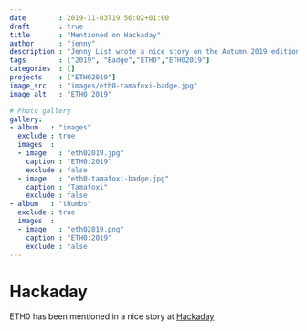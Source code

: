 ```yaml
---
date        : 2019-11-03T19:56:02+01:00
draft       : true
title       : "Mentioned on Hackaday"
author      : "jenny"
description : "Jenny List wrote a nice story on the Autumn 2019 edition of ETH0."
tags        : ["2019", "Badge","ETH0","ETH02019"]
categories  : []
projects    : ["ETH02019"]
image_src   : "images/eth0-tamafoxi-badge.jpg"
image_alt   : "ETH0 2019"

# Photo gallery
gallery:
- album   : "images"
  exclude : true
  images  :
  - image   : "eth02019.jpg"
    caption : "ETH0:2019"
    exclude : false
  - image   : "eth0-tamafoxi-badge.jpg"
    caption : "Tamafoxi"
    exclude : false
- album   : "thumbs"
  exclude : true
  images  :
  - image   : "eth02019.png"
    caption : "ETH0:2019"
    exclude : false
---
```


# Hackaday

ETH0 has been mentioned in a nice story at [Hackaday](https://hackaday.com/2019/11/03/eth0-autumn-2019-tiny-camp-creative-badge/)
